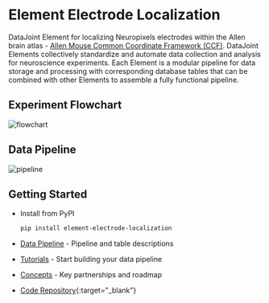# Element Electrode Localization

DataJoint Element for localizing Neuropixels electrodes within the Allen brain atlas - 
[Allen Mouse Common Coordinate Framework (CCF)](http://atlas.brain-map.org/). DataJoint 
Elements collectively standardize and automate data collection and analysis for 
neuroscience experiments. Each Element is a modular pipeline for data storage and 
processing with corresponding database tables that can be combined with other Elements 
to assemble a fully functional pipeline.

## Experiment Flowchart

![flowchart](https://raw.githubusercontent.com/datajoint/element-electrode-localization/main/images/flowchart.svg)

## Data Pipeline

![pipeline](https://raw.githubusercontent.com/datajoint/element-electrode-localization/main/images/pipeline.svg)

## Getting Started

+ Install from PyPI

     ```bash
     pip install element-electrode-localization
     ```

+ [Data Pipeline](./pipeline.md) - Pipeline and table descriptions

+ [Tutorials](./tutorials.md) - Start building your data pipeline

+ [Concepts](./concepts.md) - Key partnerships and roadmap

+ [Code Repository](https://github.com/datajoint/element-electrode-localization/){:target="_blank"}
